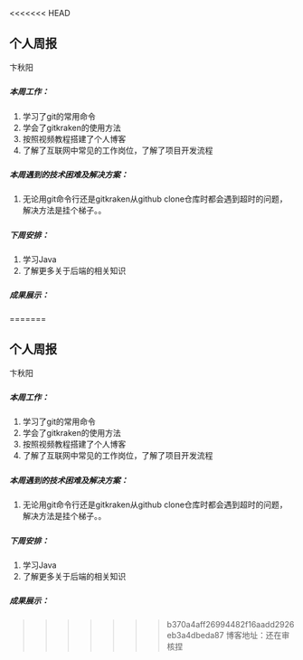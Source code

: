 <<<<<<< HEAD
## 个人周报

卞秋阳

##### 

##### 本周工作：

1. 学习了git的常用命令
2. 学会了gitkraken的使用方法
3. 按照视频教程搭建了个人博客
4. 了解了互联网中常见的工作岗位，了解了项目开发流程

##### 

##### 本周遇到的技术困难及解决方案：

1. 无论用git命令行还是gitkraken从github clone仓库时都会遇到超时的问题，解决方法是挂个梯子。。

##### 

##### 下周安排：

1. 学习Java
2. 了解更多关于后端的相关知识

##### 

##### 成果展示：

=======
## 个人周报

卞秋阳

##### 

##### 本周工作：

1. 学习了git的常用命令
2. 学会了gitkraken的使用方法
3. 按照视频教程搭建了个人博客
4. 了解了互联网中常见的工作岗位，了解了项目开发流程

##### 

##### 本周遇到的技术困难及解决方案：

1. 无论用git命令行还是gitkraken从github clone仓库时都会遇到超时的问题，解决方法是挂个梯子。。

##### 

##### 下周安排：

1. 学习Java
2. 了解更多关于后端的相关知识

##### 

##### 成果展示：

>>>>>>> b370a4aff26994482f16aadd2926eb3a4dbeda87
博客地址：还在审核捏